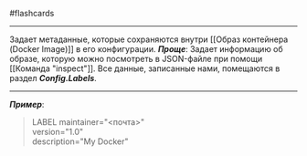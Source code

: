 #flashcards 
***
Задает метаданные, которые сохраняются внутри [[Образ контейнера (Docker Image)]] в его конфигурации.
***Проще***: 
	Задает информацию об образе, которую можно посмотреть в JSON-файле при помощи [[Команда "inspect"]]. Все данные, записанные нами, помещаются в раздел ***Config.Labels***.
***
***Пример***:
>LABEL maintainer="<почта>" \
>version="1.0" \
>description="My Docker"